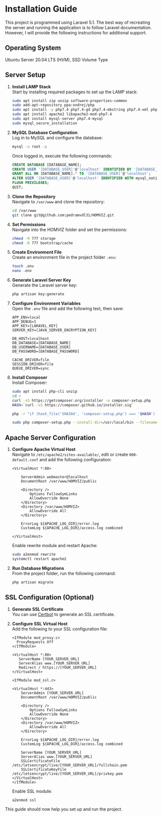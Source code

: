 # Installation Guide

This project is programmed using Laravel 5.1. The best way of recreating the server and running the application is to follow Laravel documentation. However, I will provide the following instructions for additional support.

## Operating System
Ubuntu Server 20.04 LTS (HVM), SSD Volume Type

## Server Setup

1. **Install LAMP Stack**  
   Start by installing required packages to set up the LAMP stack:

   ```bash
   sudo apt install zip unzip software-properties-common
   sudo add-apt-repository ppa:ondrej/php
   sudo apt install -y php7.4 php7.4-gd php7.4-mbstring php7.4-xml php-zip
   sudo apt install apache2 libapache2-mod-php7.4
   sudo apt install mysql-server php7.4-mysql
   sudo mysql_secure_installation
   ```

2. **MySQL Database Configuration**  
   Log in to MySQL and configure the database:

   ```bash
   mysql -u root -p
   ```

   Once logged in, execute the following commands:

   ```sql
   CREATE DATABASE [DATABASE_NAME];
   CREATE USER '[DATABASE_USER]'@'localhost' IDENTIFIED BY '[DATABASE_PASSWORD]';
   GRANT ALL ON [DATABASE_NAME].* TO '[DATABASE_USER]'@'localhost';
   ALTER USER '[DATABASE_USER]'@'localhost' IDENTIFIED WITH mysql_native_password BY '[DATABASE_PASSWORD]';
   FLUSH PRIVILEGES;
   QUIT;
   ```

3. **Clone the Repository**  
   Navigate to `/var/www` and clone the repository:

   ```bash
   cd /var/www
   git clone git@github.com:pedramvdl31/HOMVIZ.git
   ```

4. **Set Permissions**  
   Navigate into the HOMVIZ folder and set the permissions:

   ```bash
   chmod -R 777 storage
   chmod -R 777 bootstrap/cache
   ```

5. **Create Environment File**  
   Create an environment file in the project folder `.env`:

   ```bash
   touch .env
   nano .env
   ```

6. **Generate Laravel Server Key**  
   Generate the Laravel server key:

   ```bash
   php artisan key:generate
   ```

7. **Configure Environment Variables**  
   Open the `.env` file and add the following text, then save:

   ```plaintext
   APP_ENV=local
   APP_DEBUG=1
   APP_KEY=[LARAVEL_KEY]
   SERVER_KEY=[JAVA_SERVER_ENCRYPTION_KEY]

   DB_HOST=localhost
   DB_DATABASE=[DATABASE_NAME]
   DB_USERNAME=[DATABASE_USER]
   DB_PASSWORD=[DATABASE_PASSWORD]

   CACHE_DRIVER=file
   SESSION_DRIVER=file
   QUEUE_DRIVER=sync
   ```

8. **Install Composer**  
   Install Composer:

   ```bash
   sudo apt install php-cli unzip
   cd ~
   curl -sS https://getcomposer.org/installer -o composer-setup.php
   HASH=`curl -sS https://composer.github.io/installer.sig`

   php -r "if (hash_file('SHA384', 'composer-setup.php') === '$HASH') { echo 'Installer verified'; } else { echo 'Installer corrupt'; unlink('composer-setup.php'); } echo PHP_EOL;"

   sudo php composer-setup.php --install-dir=/usr/local/bin --filename=composer
   ```

## Apache Server Configuration

1. **Configure Apache Virtual Host**  
   Navigate to `/etc/apache2/sites-available/`, edit or create `000-default.conf` and add the following configuration:

   ```plaintext
   <VirtualHost *:80>

       ServerAdmin webmaster@localhost
       DocumentRoot /var/www/HOMVIZ/public

       <Directory />
           Options FollowSymLinks
           AllowOverride None
       </Directory>
       <Directory /var/www/HOMVIZ>
           AllowOverride All
       </Directory>

       ErrorLog ${APACHE_LOG_DIR}/error.log
       CustomLog ${APACHE_LOG_DIR}/access.log combined

   </VirtualHost>
   ```

   Enable rewrite module and restart Apache:

   ```bash
   sudo a2enmod rewrite
   systemctl restart apache2
   ```

2. **Run Database Migrations**  
   From the project folder, run the following command:

   ```bash
   php artisan migrate
   ```

## SSL Configuration (Optional)

1. **Generate SSL Certificate**  
   You can use [Certbot](https://certbot.eff.org/) to generate an SSL certificate.

2. **Configure SSL Virtual Host**  
   Add the following to your SSL configuration file:

   ```plaintext
   <IfModule mod_proxy.c>
     ProxyRequests Off
   </IfModule>

   <VirtualHost *:80>
      ServerName [YOUR_SERVER_URL]
      ServerAlias www.[YOUR_SERVER_URL]
      Redirect / https://[YOUR_SERVER_URL]
   </VirtualHost>

   <IfModule mod_ssl.c>

   <VirtualHost *:443>
       ServerAdmin [YOUR_SERVER_URL]
       DocumentRoot /var/www/HOMVIZ/public

       <Directory />
           Options FollowSymLinks
           AllowOverride None
       </Directory>
       <Directory /var/www/HOMVIZ>
           AllowOverride All
       </Directory>

       ErrorLog ${APACHE_LOG_DIR}/error.log
       CustomLog ${APACHE_LOG_DIR}/access.log combined

       ServerName [YOUR_SERVER_URL]
       ServerAlias www.[YOUR_SERVER_URL]
       SSLCertificateFile /etc/letsencrypt/live/[YOUR_SERVER_URL]/fullchain.pem
       SSLCertificateKeyFile /etc/letsencrypt/live/[YOUR_SERVER_URL]/privkey.pem
   </VirtualHost>
   </IfModule>
   ```

   Enable SSL module:

   ```bash
   a2enmod ssl
   ```

This guide should now help you set up and run the project.

